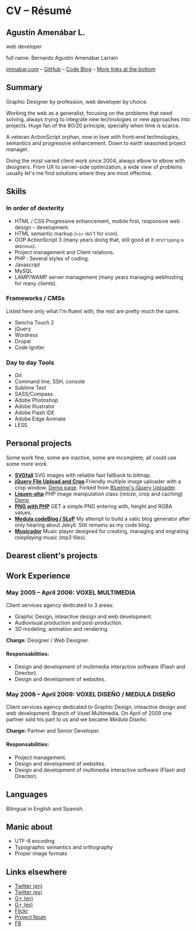 ﻿# CV – Résumé

## Agustín Amenábar L.

web developer

full name: Bernardo Agustín Amenábar Larraín

[iminabar.com](http://iminabar.com) – [GitHub](https://github.com/baamenabar) – [Code Blog](http://code.medula.cl) – [More links at the bottom](#endlessLinks) 

## Summary

Graphic Designer by profession, web developer by choice. 

Working the web as a generalist, focusing on the problems that need solving, always trying to integrate new technologies or new approaches into projects. Huge fan of the 80/20 principle, specially when time is scarce.

A veteran ActionScript orphan, now in love with front–end technologies, semantics and progressive enhancement. Down to earth seasoned project manager. 

Doing the most varied client work since 2004, always elbow to elbow with designers. From UX to server–side optimization, a wide view of problems usually let's me find solutions where they are most effective.

## Skills

### In order of dexterity 

* HTML / CSS Progressive enhancement, mobile first, responsive web design – development.
* HTML semantic markup (`<i>` isn't for _icon_).
* OOP ActionScript 3 (many years doing that, still good at it <small>strict typing is delicious</small>).
* Project management and Client relations.
* PHP : Several styles of coding.
* Javascript 
* MySQL
* LAMP/WAMP server management (many years managing webhosting for many clients).

### Frameworks / CMSs

Listed here only what I'm fluent with, the rest are pretty much the same.

* Sencha Touch 2
* jQuery
* Wordress
* Drupal
* Code Igniter

### Day to day Tools

* Git
* Command line, SSH, console
* Sublime Text
* SASS/Compass
* Adobe Photoshop
* Adobe Illustrator
* Adobe Flash IDE
* Adobe Edge Animate
* LESS

## Personal projects

Some work fine, some are inactive, some are incomplete; all could use some more work.

* **[SVGfall](https://github.com/baamenabar/svgfall)** SVG images with reliable fast fallback to bitmap.
* **[jQuery File Upload and Crop](https://github.com/baamenabar/jQuery-File-Upload-and-Crop)** Friendly multiple image uploader with a crop window. [Demo page](http://g.m0.cl/crop/). Forked from [BlueImp's jQuery Uploader](https://github.com/blueimp/jQuery-File-Upload).
* **[Liquen-php](https://github.com/baamenabar/Liquen-php)** PHP image manipulation class (resize, crop and caching) [Demo](http://g.m0.cl/liquen-php/)
* **[PNG with PHP](https://github.com/baamenabar/simplePNGwPHP)** GET a simple PNG entering with, height and RGBA values.
* **[Medula codeBlog / SLyP](https://github.com/baamenabar/codeBlog)** My attempt to build a satic blog generator after only hearing about Jekyll. Still remains as my code blog.
* **[Musicador](https://github.com/baamenabar/Musicador)** Music player designed for creating, managing and migrating _roleplaying_ music (mp3 files).

## Dearest client's projects

### 

## Work Experience

### May 2005 – April 2006: VOXEL MULTIMEDIA 

Client services agency dedicated to 3 areas:

* Graphic Design, inteactive design and web development. 
* Audiovisual production and post-production.
* 3D modeling, animation and rendering.

**Charge:**  Designer / Web Designer.

#### Responsabilities:

* Design and development of multimedia interactive software (Flash and Director).
* Design and development of websites.

### May 2006 – April 2009: VOXEL DISEÑO / MEDULA DISEÑO

Client services agency dedicated to Graphic Design, inteactive design and web development. Branch of Voxel Multimedia. On April of 2009 one partner sold his part to us and we became *Médula Diseño*.

**Charge:** Partner and Senior Developer.

#### Responsabilities: 

* Project management.
* Design and development of websites.
* Design and development of multimedia interactive software (Flash and Director).

## Languages

Bilingual in English and Spanish.

## Manic about

* UTF-8 encoding
* Typographic semantics and orthography
* Proper image formats

<h2 id="endlessLinks">Links elsewhere</h2>

* [Twitter (en)](https://twitter.com/ImINaBAR)
* [Twitter (es)](https://twitter.com/baamenabar)
* [G+ (en)](https://plus.google.com/114857870646629444715/)
* [G+ (es)](https://plus.google.com/104346177599083665458/)
* [Flickr](http://www.flickr.com/photos/39820277@N05/)
* [Project Noah](http://www.projectnoah.org/users/Agust%C3%ADn%20Amenabar)
* [FB](https://www.facebook.com/agustin.amenabar)
